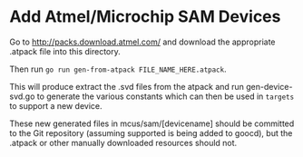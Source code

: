 # Add Atmel/Microchip SAM Devices

Go to http://packs.download.atmel.com/ and download the
appropriate .atpack file into this directory.

Then run `go run gen-from-atpack FILE_NAME_HERE.atpack`.

This will produce extract the .svd files from the
atpack and run gen-device-svd.go to generate the various
constants which can then be used in `targets` to support
a new device.

These new generated files in mcus/sam/[devicename] should
be committed to the Git repository (assuming supported is being
added to goocd), but the .atpack or other manually downloaded
resources should not.
